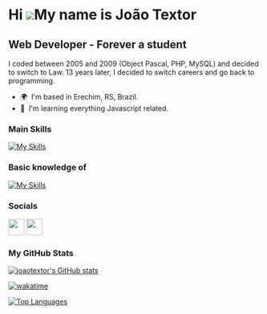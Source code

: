Hi ![](https://user-images.githubusercontent.com/18350557/176309783-0785949b-9127-417c-8b55-ab5a4333674e.gif)My name is João Textor
===================================================================================================================================

Web Developer - Forever a student
---------------------------------

I coded between 2005 and 2009 (Object Pascal, PHP, MySQL) and decided to switch to Law. 13 years later, I decided to switch careers and go back to programming.

* 🌍  I'm based in Erechim, RS, Brazil.
* 🧠  I'm learning everything Javascript related.

### Main Skills
[![My Skills](https://skillicons.dev/icons?i=js,typescript,html,css,sass,materialui,nodejs,react,nextjs,express,mongodb)](https://skillicons.dev)

### Basic knowledge of
[![My Skills](https://skillicons.dev/icons?i=py,dart,flutter,cpp)](https://skillicons.dev)

### Socials

<a href="https://www.linkedin.com/in/joaotextor" target="_blank" rel="noreferrer"><img src="https://raw.githubusercontent.com/danielcranney/readme-generator/main/public/icons/socials/linkedin.svg" width="32" height="32" /></a> <a href="https://www.twitter.com/joaotextor90" target="_blank" rel="noreferrer"><img src="https://raw.githubusercontent.com/danielcranney/readme-generator/main/public/icons/socials/twitter.svg" width="32" height="32" /></a></p>

### My GitHub Stats

<a href="http://www.github.com/joaotextor"><img src="https://github-readme-stats.vercel.app/api?username=joaotextor&show_icons=true&hide=stars,prs,&count_private=true&title_color=0891b2&text_color=ffffff&icon_color=0891b2&bg_color=1c1917&hide_border=true&show_icons=true" alt="joaotextor's GitHub stats" /></a>

[![wakatime](https://wakatime.com/badge/user/1c154501-0170-4a4e-af9e-9074c57115fb.svg)](https://wakatime.com/@1c154501-0170-4a4e-af9e-9074c57115fb)

<a href="https://github.com/joaotextor" align="left"><img src="https://github-readme-stats.vercel.app/api/top-langs/?username=joaotextor&langs_count=10&title_color=0891b2&text_color=ffffff&icon_color=0891b2&bg_color=1c1917&hide_border=true&locale=en&custom_title=Top%20%Languages" alt="Top Languages" /></a>
